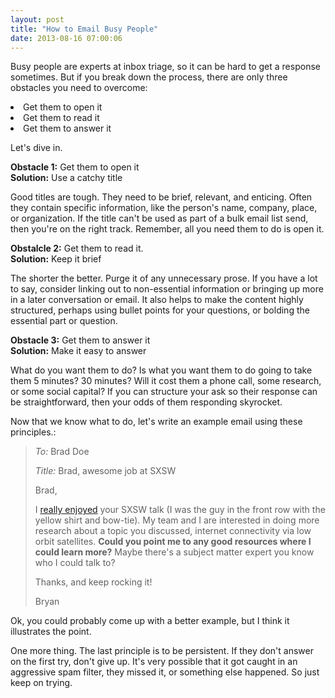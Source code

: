 ```yaml
---
layout: post
title: "How to Email Busy People"
date: 2013-08-16 07:00:06
---
```


<p class="p1">
  Busy people are experts at inbox triage, so it can be hard to get a response sometimes. But if you break down the process, there are only three obstacles you need to overcome:
</p>

<li class="p1">
  Get them to open it
</li>
<li class="p1">
  Get them to read it
</li>
<li class="p1">
  Get them to answer it
</li>

<p class="p1">
  Let's dive in.
</p>

<p class="p1">
  <strong>Obstacle 1:</strong> Get them to open it<br /><strong>Solution:</strong> Use a catchy title
</p>

<p class="p1">
  Good titles are tough. They need to be brief, relevant, and enticing. Often they contain specific information, like the person's name, company, place, or organization. If the title can't be used as part of a bulk email list send, then you're on the right track. Remember, all you need them to do is open it.
</p>

<p class="p1">
  <strong>Obstalcle 2:</strong> Get them to read it.<br /><strong>Solution:</strong> Keep it brief
</p>

<p class="p1">
  The shorter the better. Purge it of any unnecessary prose. If you have a lot to say, consider linking out to non-essential information or bringing up more in a later conversation or email. It also helps to make the content highly structured, perhaps using bullet points for your questions, or bolding the essential part or question. 
</p>

<p class="p1">
  <strong>Obstacle 3:</strong> Get them to answer it<br /><strong>Solution:</strong> Make it easy to answer
</p>

<p class="p1">
  What do you want them to do? Is what you want them to do going to take them 5 minutes? 30 minutes? Will it cost them a phone call, some research, or some social capital? If you can structure your ask so their response can be straightforward, then your odds of them responding skyrocket.
</p>

<p class="p1">
  Now that we know what to do, let's write an example email using these principles.:
</p>

> <p class="p1">
>   <em>To:</em> Brad Doe <brad.doe@company.com>
> </p>
> 
> <p class="p1">
>   <em>Title:</em> Brad, awesome job at SXSW
> </p>
> 
> <p class="p1">
>   Brad,
> </p>
> 
> <p class="p1">
>   I <a href="https://twitter.com/BryanEBraun/status/368371088771665920" target="_blank" title="It's an example tweet. Not my best work.">really enjoyed</a> your SXSW talk (I was the guy in the front row with the yellow shirt and bow-tie). My team and I are interested in doing more research about a topic you discussed, internet connectivity via low orbit satellites. <strong>Could you point me to any good resources where I could learn more?</strong> Maybe there's a subject matter expert you know who I could talk to?
> </p>
> 
> <p class="p1">
>   Thanks, and keep rocking it!
> </p>
> 
> <p class="p1">
>   Bryan
> </p>

<p class="p1">
  Ok, you could probably come up with a better example, but I think it illustrates the point. 
</p>

<p class="p1">
  One more thing. The last principle is to be persistent. If they don't answer on the first try, don't give up. It's very possible that it got caught in an aggressive spam filter, they missed it, or something else happened. So just keep on trying.
</p>